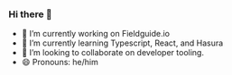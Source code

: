 ### Hi there 👋

- 🔭 I’m currently working on Fieldguide.io
- 🌱 I’m currently learning Typescript, React, and Hasura
- 👯 I’m looking to collaborate on developer tooling.
- 😄 Pronouns: he/him
